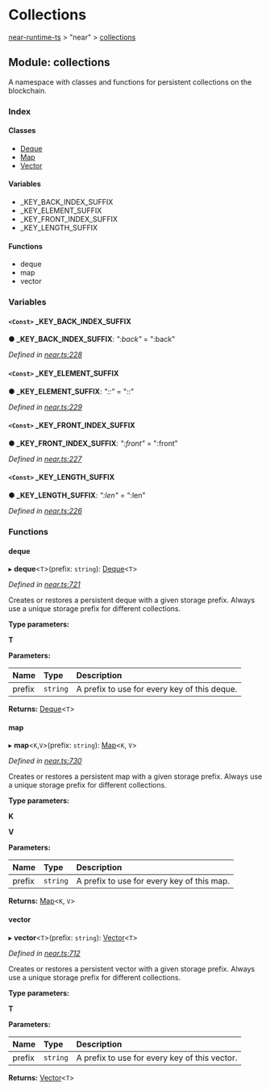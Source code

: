 # Collections

[near-runtime-ts](../) &gt; "near" &gt; [collections](collections.md)

## Module: collections

A namespace with classes and functions for persistent collections on the blockchain.

### Index

#### Classes

* [Deque](../classes/collections/deque.md)
* [Map](../classes/collections/map.md)
* [Vector](../classes/collections/vector.md)

#### Variables

* \_KEY\_BACK\_INDEX\_SUFFIX
* \_KEY\_ELEMENT\_SUFFIX
* \_KEY\_FRONT\_INDEX\_SUFFIX
* \_KEY\_LENGTH\_SUFFIX

#### Functions

* deque
* map
* vector

### Variables

#### `<Const>` \_KEY\_BACK\_INDEX\_SUFFIX      <a id="_key_back_index_suffix"></a>

**● \_KEY\_BACK\_INDEX\_SUFFIX**: _":back"_ = ":back"

_Defined in_ [_near.ts:228_](https://github.com/nearprotocol/near-runtime-ts/blob/30d6281/near.ts#L228)

#### `<Const>` \_KEY\_ELEMENT\_SUFFIX      <a id="_key_element_suffix"></a>

**● \_KEY\_ELEMENT\_SUFFIX**: _"::"_ = "::"

_Defined in_ [_near.ts:229_](https://github.com/nearprotocol/near-runtime-ts/blob/30d6281/near.ts#L229)

#### `<Const>` \_KEY\_FRONT\_INDEX\_SUFFIX      <a id="_key_front_index_suffix"></a>

**● \_KEY\_FRONT\_INDEX\_SUFFIX**: _":front"_ = ":front"

_Defined in_ [_near.ts:227_](https://github.com/nearprotocol/near-runtime-ts/blob/30d6281/near.ts#L227)

#### `<Const>` \_KEY\_LENGTH\_SUFFIX      <a id="_key_length_suffix"></a>

**● \_KEY\_LENGTH\_SUFFIX**: _":len"_ = ":len"

_Defined in_ [_near.ts:226_](https://github.com/nearprotocol/near-runtime-ts/blob/30d6281/near.ts#L226)

### Functions

#### deque      <a id="deque-1"></a>

▸ **deque**&lt;`T`&gt;\(prefix: `string`\): [Deque](https://github.com/nearprotocol/docs/tree/02f899c11ed02bb3a999e4e86904f6a23c31ca4c/docs/client-api/ts/classes/_near_.collections.deque.md)&lt;`T`&gt;

_Defined in_ [_near.ts:721_](https://github.com/nearprotocol/near-runtime-ts/blob/30d6281/near.ts#L721)

Creates or restores a persistent deque with a given storage prefix. Always use a unique storage prefix for different collections.

**Type parameters:**

**T**

**Parameters:**

| Name | Type | Description |
| :--- | :--- | :--- |
| prefix | `string` | A prefix to use for every key of this deque. |

**Returns:** [Deque](https://github.com/nearprotocol/docs/tree/02f899c11ed02bb3a999e4e86904f6a23c31ca4c/docs/client-api/ts/classes/_near_.collections.deque.md)&lt;`T`&gt;

#### map      <a id="map-1"></a>

▸ **map**&lt;`K`,`V`&gt;\(prefix: `string`\): [Map](https://github.com/nearprotocol/docs/tree/02f899c11ed02bb3a999e4e86904f6a23c31ca4c/docs/client-api/ts/classes/_near_.collections.map.md)&lt;`K`, `V`&gt;

_Defined in_ [_near.ts:730_](https://github.com/nearprotocol/near-runtime-ts/blob/30d6281/near.ts#L730)

Creates or restores a persistent map with a given storage prefix. Always use a unique storage prefix for different collections.

**Type parameters:**

**K**

**V**

**Parameters:**

| Name | Type | Description |
| :--- | :--- | :--- |
| prefix | `string` | A prefix to use for every key of this map. |

**Returns:** [Map](https://github.com/nearprotocol/docs/tree/02f899c11ed02bb3a999e4e86904f6a23c31ca4c/docs/client-api/ts/classes/_near_.collections.map.md)&lt;`K`, `V`&gt;

#### vector      <a id="vector-1"></a>

▸ **vector**&lt;`T`&gt;\(prefix: `string`\): [Vector](https://github.com/nearprotocol/docs/tree/02f899c11ed02bb3a999e4e86904f6a23c31ca4c/docs/client-api/ts/classes/_near_.collections.vector.md)&lt;`T`&gt;

_Defined in_ [_near.ts:712_](https://github.com/nearprotocol/near-runtime-ts/blob/30d6281/near.ts#L712)

Creates or restores a persistent vector with a given storage prefix. Always use a unique storage prefix for different collections.

**Type parameters:**

**T**

**Parameters:**

| Name | Type | Description |
| :--- | :--- | :--- |
| prefix | `string` | A prefix to use for every key of this vector. |

**Returns:** [Vector](https://github.com/nearprotocol/docs/tree/02f899c11ed02bb3a999e4e86904f6a23c31ca4c/docs/client-api/ts/classes/_near_.collections.vector.md)&lt;`T`&gt;

